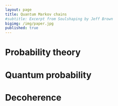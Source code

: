 ```yaml
---
layout: page
title: Quantum Markov chains
#subtitle: Excerpt from Soulshaping by Jeff Brown
bigimg: /img/paper.jpg
published: true
---
```


# Probability theory
# Quantum probability
# Decoherence
